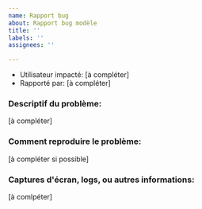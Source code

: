 ```yaml
---
name: Rapport bug
about: Rapport bug modèle
title: ''
labels: ''
assignees: ''

---
```


- Utilisateur impacté: [à compléter]
- Rapporté par: [à compléter]

### Descriptif du problème:

[à compléter]

### Comment reproduire le problème:

[à compléter si possible]

### Captures d'écran, logs, ou autres informations:

[à comlpéter]
